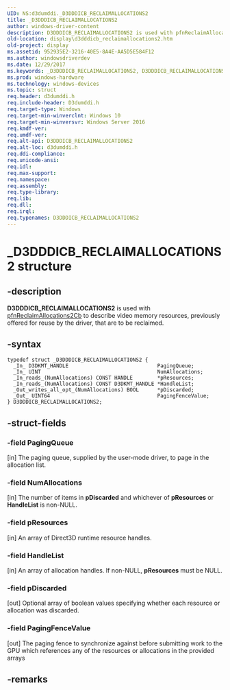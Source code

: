 ```yaml
---
UID: NS:d3dumddi._D3DDDICB_RECLAIMALLOCATIONS2
title: _D3DDDICB_RECLAIMALLOCATIONS2
author: windows-driver-content
description: D3DDDICB_RECLAIMALLOCATIONS2 is used with pfnReclaimAllocations2Cb to describe video memory resources, previously offered for reuse by the driver, that are to be reclaimed.
old-location: display\d3dddicb_reclaimallocations2.htm
old-project: display
ms.assetid: 952935E2-3216-40E5-8A4E-AA5D5E584F12
ms.author: windowsdriverdev
ms.date: 12/29/2017
ms.keywords: _D3DDDICB_RECLAIMALLOCATIONS2, D3DDDICB_RECLAIMALLOCATIONS2
ms.prod: windows-hardware
ms.technology: windows-devices
ms.topic: struct
req.header: d3dumddi.h
req.include-header: D3dumddi.h
req.target-type: Windows
req.target-min-winverclnt: Windows 10
req.target-min-winversvr: Windows Server 2016
req.kmdf-ver: 
req.umdf-ver: 
req.alt-api: D3DDDICB_RECLAIMALLOCATIONS2
req.alt-loc: d3dumddi.h
req.ddi-compliance: 
req.unicode-ansi: 
req.idl: 
req.max-support: 
req.namespace: 
req.assembly: 
req.type-library: 
req.lib: 
req.dll: 
req.irql: 
req.typenames: D3DDDICB_RECLAIMALLOCATIONS2
---
```


# _D3DDDICB_RECLAIMALLOCATIONS2 structure



## -description
<b>D3DDDICB_RECLAIMALLOCATIONS2</b> is used with <a href="https://msdn.microsoft.com/library/windows/hardware/dn903528">pfnReclaimAllocations2Cb</a> to describe video memory resources, previously offered for reuse by the driver,  that are to be reclaimed.



## -syntax

````
typedef struct _D3DDDICB_RECLAIMALLOCATIONS2 {
  _In_ D3DKMT_HANDLE                             PagingQueue;
  _In_ UINT                                      NumAllocations;
  _In_reads_(NumAllocations) CONST HANDLE        *pResources;
  _In_reads_(NumAllocations) CONST D3DKMT_HANDLE *HandleList;
  _Out_writes_all_opt_(NumAllocations) BOOL      *pDiscarded;
  _Out_ UINT64                                   PagingFenceValue;
} D3DDDICB_RECLAIMALLOCATIONS2;
````


## -struct-fields

### -field PagingQueue

[in] The paging queue, supplied by the user-mode driver, to page in the allocation list.


### -field NumAllocations

[in]  The number of items in <b>pDiscarded</b> and whichever of <b>pResources</b> or <b>HandleList</b> is non-NULL.


### -field pResources

[in]  An array of Direct3D runtime resource handles.


### -field HandleList

[in]  An array of allocation handles. If non-NULL, <b>pResources</b> must be NULL.


### -field pDiscarded

[out] Optional array of boolean values specifying whether each resource or allocation was discarded.


### -field PagingFenceValue

[out] The paging fence to synchronize against before submitting work to the GPU which
                                                                           references any of the resources or allocations in the provided arrays


## -remarks
